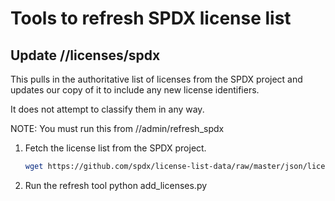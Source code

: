 # Tools to refresh SPDX license list

## Update //licenses/spdx

This pulls in the authoritative list of licenses from the SPDX project
and updates our copy of it to include any new license identifiers.

It does not attempt to classify them in any way.

NOTE: You must run this from //admin/refresh_spdx

1.  Fetch the license list from the SPDX project.

    ```bash
    wget https://github.com/spdx/license-list-data/raw/master/json/licenses.json
    ```

1.  Run the refresh tool
    python add_licenses.py

